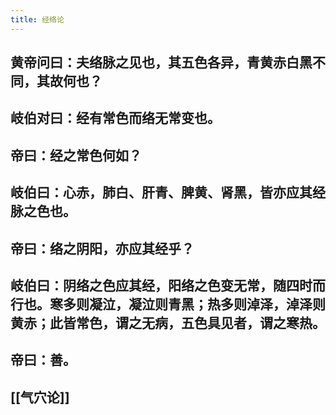 ```yaml
---
title: 经络论
---
```


## 黄帝问曰：夫络脉之见也，其五色各异，青黄赤白黑不同，其故何也？
## 岐伯对曰：经有常色而络无常变也。
## 帝曰：经之常色何如？
## 岐伯曰：心赤，肺白、肝青、脾黄、肾黑，皆亦应其经脉之色也。
## 帝曰：络之阴阳，亦应其经乎？
## 岐伯曰：阴络之色应其经，阳络之色变无常，随四时而行也。寒多则凝泣，凝泣则青黑；热多则淖泽，淖泽则黄赤；此皆常色，谓之无病，五色具见者，谓之寒热。
## 帝曰：善。
## [[气穴论]]

